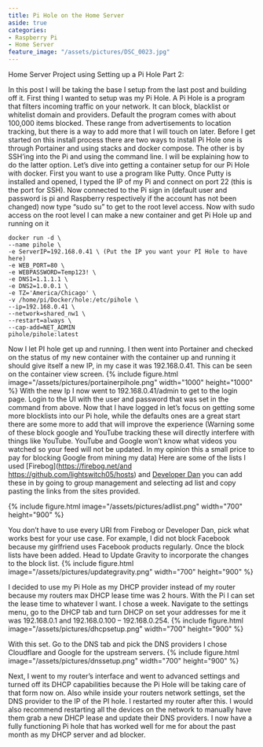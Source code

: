 ```yaml
---
title: Pi Hole on the Home Server
aside: true
categories:
- Raspberry Pi
- Home Server
feature_image: "/assets/pictures/DSC_0023.jpg"
---
```


Home Server Project using Setting up a Pi Hole Part 2:
<!-- this part ^^ is how much shows in the description of the post by using a parachgraph format it autmoatically pics how much to show -->
<!-- more -->

In this post I will be taking the base I setup from the last post and building off it. First thing I wanted to setup was my Pi Hole. A Pi Hole is a program that filters incoming traffic on your network. It can block, blacklist or whitelist domain and providers. Default the program comes with about 100,000 items blocked. These range from advertisements to location tracking, but there is a way to add more that I will touch on later. Before I get started on this install process there are two ways to install Pi Hole one is through Portainer and using stacks and docker compose. The other is by SSH’ing into the Pi and using the command line. I will be explaining how to do the latter option.  Let’s dive into getting a container setup for our Pi Hole with docker. First you want to use a program like Putty. Once Putty is installed and opened, I typed the IP of my Pi and connect on port 22 (this is the port for SSH). Now connected to the Pi sign in (default user and password is pi and Raspberry respectively if the account has not been changed) now type “sudo su” to get to the root level access. Now with sudo access on the root level I can make a new container and get Pi Hole up and running on it 

``` 
docker run -d \ 
--name pihole \ 
-e ServerIP=192.168.0.41 \ (Put the IP you want your PI Hole to have here) 
-e WEB_PORT=80 \ 
-e WEBPASSWORD=Temp123! \ 
-e DNS1=1.1.1.1 \
-e DNS2=1.0.0.1 \
-e TZ='America/Chicago' \
-v /home/pi/Docker/hole:/etc/pihole \
--ip=192.168.0.41 \
--network=shared_nw1 \
--restart=always \
--cap-add=NET_ADMIN
pihole/pihole:latest 
```

Now I let PI hole get up and running. I then went into Portainer and checked on the status of my new container with the container up and running it should give itself a new IP, in my case it was 192.168.0.41. This can be seen on the container view screen. 
{% include figure.html image="/assets/pictures/portainerpihole.png" width="1000" height="1000" %} 
With the new Ip I now went to 192.168.0.41/admin to get to the login page. Login to the UI with the user and password that was set in the command from above. Now that I have logged in let’s focus on getting some more blocklists into our Pi hole, while the defaults ones are a great start there are some more to add that will improve the experience (Warning some of these block google and YouTube tracking these will directly interfere with things like YouTube. YouTube and Google won’t know what videos you watched so your feed will not be updated. In my opinion this a small price to pay for blocking Google from mining my data) Here are some of the lists I used [Firebog](https://firebog.net/and https://github.com/lightswitch05/hosts) and [Developer Dan](https://www.github.developerdan.com/hosts/) you can add these in by going to group management and selecting ad list and copy pasting the links from the sites provided. 

{% include figure.html image="/assets/pictures/adlist.png" width="700" height="900" %} 

You don’t have to use every URI from Firebog or Developer Dan, pick what works best for your use case. For example, I did not block Facebook because my girlfriend uses Facebook products regularly. Once the block lists have been added. Head to Update Gravity to incorporate the changes to the block list. 
{% include figure.html image="/assets/pictures/updategravity.png" width="700" height="900" %}

I decided to use my Pi Hole as my DHCP provider instead of my router because my routers max DHCP lease time was 2 hours. With the Pi I can set the lease time to whatever I want. I chose a week. Navigate to the settings menu, go to the DHCP tab and turn DHCP on set your addresses for me it was 192.168.0.1 and 192.168.0.100 – 192.168.0.254. 
{% include figure.html image="/assets/pictures/dhcpsetup.png" width="700" height="900" %}

With this set. Go to the DNS tab and pick the DNS providers I chose Cloudflare and Google for the upstream servers. 
{% include figure.html image="/assets/pictures/dnssetup.png" width="700" height="900" %}

Next, I went to my router’s interface and went to advanced settings and turned off its DHCP capabilities because the Pi Hole will be taking care of that form now on. Also while inside your routers network settings, set the DNS provider to the IP of the PI hole. I restarted my router after this. I would also recommend restarting all the devices on the network to manually have them grab a new DHCP lease and update their DNS providers. I now have a fully functioning Pi hole that has worked well for me for about the past month as my DHCP server and ad blocker. 
